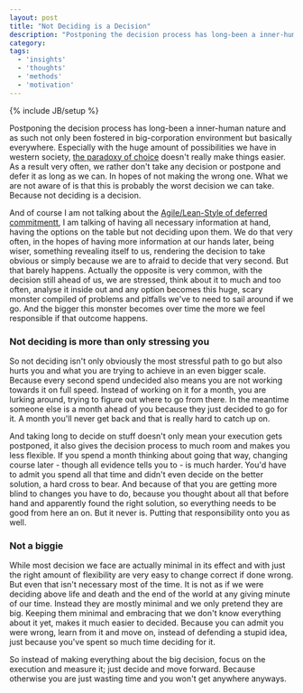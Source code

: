 ```yaml
---
layout: post
title: "Not Deciding is a Decision"
description: "Postponing the decision process has long-been a inner-human nature and as such not only been fostered in big-corporation environment but basically everywhere. Especially with the huge amount of possibilities we have in western society, [the paradoxy of choice](http://www.ted.com/talks/barry_schwartz_on_the_paradox_of_choice.html) doesn't really make things easier. As a result very often, we rather don't take any decision or postpone and defer it as long as we can. In hopes of not making the wrong one. What we are not aware of is that this is probably the worst decision we can take. Because not deciding is a decision."
category: 
tags: 
  - 'insights'
  - 'thoughts'
  - 'methods'
  - 'motivation'
---
```

{% include JB/setup %}

Postponing the decision process has long-been a inner-human nature and as such not only been fostered in big-corporation environment but basically everywhere. Especially with the huge amount of possibilities we have in western society, [the paradoxy of choice](http://www.ted.com/talks/barry_schwartz_on_the_paradox_of_choice.html) doesn't really make things easier. As a result very often, we rather don't take any decision or postpone and defer it as long as we can. In hopes of not making the wrong one. What we are not aware of is that this is probably the worst decision we can take. Because not deciding is a decision.


And of course I am not talking about the [Agile/Lean-Style of deferred commitmentt](http://en.wikipedia.org/wiki/Lean_software_development#Decide_as_late_as_possible), I am talking of having all necessary information at hand, having the options on the table but not deciding upon them. We do that very often, in the hopes of having more information at our hands later, being wiser, something revealing itself to us, rendering the decision to take obvious or simply because we are to afraid to decide that very second. But that barely happens. Actually the opposite is very common, with the decision still ahead of us, we are stressed, think about it to much and too often, analyse it inside out and any option becomes this huge, scary monster compiled of problems and pitfalls we've to need to sail around if we go. And the bigger this monster becomes over time the more we feel responsible if that outcome happens.


### Not deciding is more than only stressing you

So not deciding isn't only obviously the most stressful path to go but also hurts you and what you are trying to achieve in an even bigger scale. Because every second spend undecided also means you are not working towards it on full speed. Instead of working on it for a month, you are lurking around, trying to figure out where to go from there. In the meantime someone else is a month ahead of you because they just decided to go for it. A month you'll never get back and that is really hard to catch up on.

And taking long to decide on stuff doesn't only mean your execution gets postponed, it also gives the decision process to much room and makes you less flexible. If you spend a month thinking about going that way, changing course later - though all evidence tells you to - is much harder. You'd have to admit you spend all that time and didn't even decide on the better solution, a hard cross to bear. And because of that you are getting more blind to changes you have to do, because you thought about all that before hand and apparently found the right solution, so everything needs to be good from here an on. But it never is. Putting that responsibility onto you as well.

### Not a biggie

While most decision we face are actually minimal in its effect and with just the right amount of flexibility are very easy to change correct if done wrong. But even that isn't necessary most of the time. It is not as if we were deciding above life and death and the end of the world at any giving minute of our time. Instead they are mostly minimal and we only pretend they are big. Keeping them minimal and embracing that we don't know everything about it yet, makes it much easier to decided. Because you can admit you were wrong, learn from it and move on, instead of defending a stupid idea, just because you've spent so much time deciding for it.  

So instead of making everything about the big decision, focus on the execution and measure it; just decide and move forward. Because otherwise you are just wasting time and you won't get anywhere anyways.
